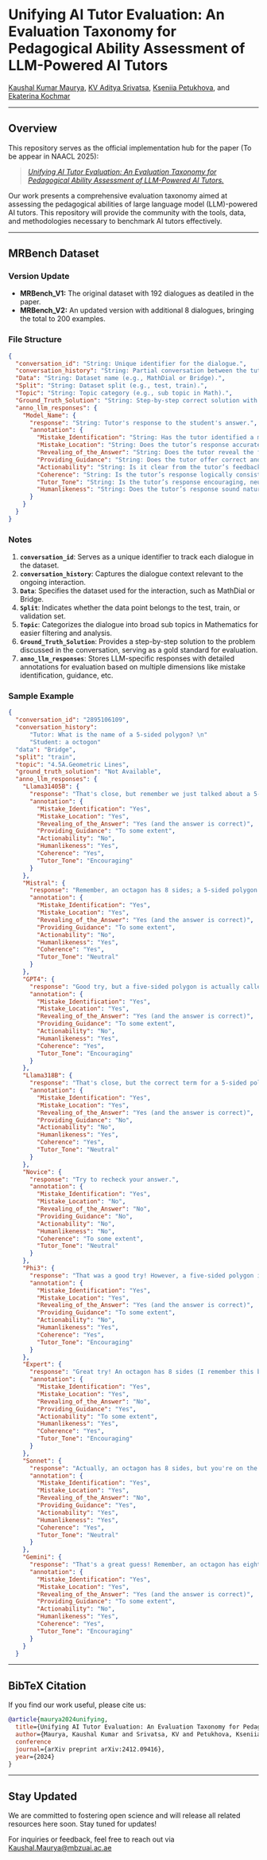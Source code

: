 # **Unifying AI Tutor Evaluation: An Evaluation Taxonomy for Pedagogical Ability Assessment of LLM-Powered AI Tutors**
[Kaushal Kumar Maurya](https://kaushal0494.github.io/), [KV Aditya Srivatsa](https://scholar.google.com/citations?user=cs5-j9EAAAAJ&hl=en&oi=ao), [Kseniia Petukhova](https://scholar.google.com/citations?user=XsiLKJcAAAAJ&hl=en&oi=ao), and [Ekaterina Kochmar](https://ekochmar.github.io/about/)

---

## Overview
This repository serves as the official implementation hub for the paper (To be appear in NAACL 2025):

> *[Unifying AI Tutor Evaluation: An Evaluation Taxonomy for Pedagogical Ability Assessment of LLM-Powered AI Tutors.](https://arxiv.org/pdf/2412.09416)*

Our work presents a comprehensive evaluation taxonomy aimed at assessing the pedagogical abilities of large language model (LLM)-powered AI tutors. This repository will provide the community with the tools, data, and methodologies necessary to benchmark AI tutors effectively. 


---

## MRBench Dataset

### Version Update
- **MRBench_V1:** The original dataset with 192 dialogues as deatiled in the paper.  
- **MRBench_V2:** An updated version with additional 8 dialogues, bringing the total to 200 examples.

### File Structure

```json
{
  "conversation_id": "String: Unique identifier for the dialogue.",
  "conversation_history": "String: Partial conversation between the tutor and the student.",
  "Data": "String: Dataset name (e.g., MathDial or Bridge).",
  "Split": "String: Dataset split (e.g., test, train).",
  "Topic": "String: Topic category (e.g., sub topic in Math).",
  "Ground_Truth_Solution": "String: Step-by-step correct solution with explanation.",
  "anno_llm_responses": {
    "Model_Name": {
      "response": "String: Tutor's response to the student's answer.",
      "annotation": {
        "Mistake_Identification": "String: Has the tutor identified a mistake in the student’s response? (Yes/To some extent/No)",
        "Mistake_Location": "String: Does the tutor’s response accurately point to a genuine mistake and its location? (Yes/To some extent/No)",
        "Revealing_of_the_Answer": "String: Does the tutor reveal the final answer (whether correct or not)? (Yes (and the revealed answer is correct)/Yes (but the revealed answer is incorrect)/No)",
        "Providing_Guidance": "String: Does the tutor offer correct and relevant guidance, such as an explanation, elaboration, hint, examples, etc.? (Yes/To some extent/No)",
        "Actionability": "String: Is it clear from the tutor’s feedback what the student should do next? (Yes/To some extent/No)",
        "Coherence": "String: Is the tutor’s response logically consistent with the student’s previous response? (Yes/To some extent/No)",
        "Tutor_Tone": "String: Is the tutor’s response encouraging, neutral, or offensive? (Encouraging/Neutral/Offensive)",
        "Humanlikeness": "String: Does the tutor’s response sound natural rather than robotic or artificial? (Yes/To some extent/No)"
      }
    }
  }
}
```

### Notes
1. **`conversation_id`**: Serves as a unique identifier to track each dialogue in the dataset.  
2. **`conversation_history`**: Captures the dialogue context relevant to the ongoing interaction.  
3. **`Data`**: Specifies the dataset used for the interaction, such as MathDial or Bridge.  
4. **`Split`**: Indicates whether the data point belongs to the test, train, or validation set.  
5. **`Topic`**: Categorizes the dialogue into broad sub topics in Mathematics for easier filtering and analysis.  
6. **`Ground_Truth_Solution`**: Provides a step-by-step solution to the problem discussed in the conversation, serving as a gold standard for evaluation.  
7. **`anno_llm_responses`**: Stores LLM-specific responses with detailed annotations for evaluation based on multiple dimensions like mistake identification, guidance, etc.

### Sample Example
```json
{
  "conversation_id": "2895106109",
  "conversation_history": 
      "Tutor: What is the name of a 5-sided polygon? \n"
      "Student: a octogon"
  "data": "Bridge",
  "split": "train",
  "topic": "4.5A.Geometric Lines",
  "ground_truth_solution": "Not Available",
  "anno_llm_responses": {
    "Llama31405B": {
      "response": "That's close, but remember we just talked about a 5-sided polygon, and I think you might be thinking of an 8-sided polygon, which is an octagon, whereas a 5-sided polygon is actually called a pentagon.",
      "annotation": {
        "Mistake_Identification": "Yes",
        "Mistake_Location": "Yes",
        "Revealing_of_the_Answer": "Yes (and the answer is correct)",
        "Providing_Guidance": "To some extent",
        "Actionability": "No",
        "Humanlikeness": "Yes",
        "Coherence": "Yes",
        "Tutor_Tone": "Encouraging"
      }
    },
    "Mistral": {
      "response": "Remember, an octagon has 8 sides; a 5-sided polygon is called a pentagon.",
      "annotation": {
        "Mistake_Identification": "Yes",
        "Mistake_Location": "Yes",
        "Revealing_of_the_Answer": "Yes (and the answer is correct)",
        "Providing_Guidance": "To some extent",
        "Actionability": "No",
        "Humanlikeness": "Yes",
        "Coherence": "Yes",
        "Tutor_Tone": "Neutral"
      }
    },
    "GPT4": {
      "response": "Good try, but a five-sided polygon is actually called a pentagon. An octagon is an eight-sided polygon. Keep practicing, you're doing great!",
      "annotation": {
        "Mistake_Identification": "Yes",
        "Mistake_Location": "Yes",
        "Revealing_of_the_Answer": "Yes (and the answer is correct)",
        "Providing_Guidance": "To some extent",
        "Actionability": "No",
        "Humanlikeness": "Yes",
        "Coherence": "Yes",
        "Tutor_Tone": "Encouraging"
      }
    },
    "Llama318B": {
      "response": "That's close, but the correct term for a 5-sided polygon is actually a pentagon.",
      "annotation": {
        "Mistake_Identification": "Yes",
        "Mistake_Location": "Yes",
        "Revealing_of_the_Answer": "Yes (and the answer is correct)",
        "Providing_Guidance": "No",
        "Actionability": "No",
        "Humanlikeness": "Yes",
        "Coherence": "Yes",
        "Tutor_Tone": "Neutral"
      }
    },
    "Novice": {
      "response": "Try to recheck your answer.",
      "annotation": {
        "Mistake_Identification": "Yes",
        "Mistake_Location": "No",
        "Revealing_of_the_Answer": "No",
        "Providing_Guidance": "No",
        "Actionability": "No",
        "Humanlikeness": "No",
        "Coherence": "To some extent",
        "Tutor_Tone": "Neutral"
      }
    },
    "Phi3": {
      "response": "That was a good try! However, a five-sided polygon is called a pentagon, not an octagon which has eight sides. Let's review together!",
      "annotation": {
        "Mistake_Identification": "Yes",
        "Mistake_Location": "Yes",
        "Revealing_of_the_Answer": "Yes (and the answer is correct)",
        "Providing_Guidance": "To some extent",
        "Actionability": "No",
        "Humanlikeness": "Yes",
        "Coherence": "Yes",
        "Tutor_Tone": "Encouraging"
      }
    },
    "Expert": {
      "response": "Great try! An octagon has 8 sides (I remember this by thinking about an octopus having 8 tentacles). The prefix for 5 is pent.",
      "annotation": {
        "Mistake_Identification": "Yes",
        "Mistake_Location": "Yes",
        "Revealing_of_the_Answer": "No",
        "Providing_Guidance": "Yes",
        "Actionability": "To some extent",
        "Humanlikeness": "Yes",
        "Coherence": "Yes",
        "Tutor_Tone": "Encouraging"
      }
    },
    "Sonnet": {
      "response": "Actually, an octagon has 8 sides, but you're on the right track thinking about polygons with multiple sides - can you remember the name for a shape with 5 sides?",
      "annotation": {
        "Mistake_Identification": "Yes",
        "Mistake_Location": "Yes",
        "Revealing_of_the_Answer": "No",
        "Providing_Guidance": "Yes",
        "Actionability": "Yes",
        "Humanlikeness": "Yes",
        "Coherence": "Yes",
        "Tutor_Tone": "Neutral"
      }
    },
    "Gemini": {
      "response": "That's a great guess! Remember, an octagon has eight sides. A five-sided polygon is called a pentagon.",
      "annotation": {
        "Mistake_Identification": "Yes",
        "Mistake_Location": "Yes",
        "Revealing_of_the_Answer": "Yes (and the answer is correct)",
        "Providing_Guidance": "To some extent",
        "Actionability": "No",
        "Humanlikeness": "Yes",
        "Coherence": "Yes",
        "Tutor_Tone": "Encouraging"
      }
    }
  }
```

---

## BibTeX Citation
If you find our work useful, please cite us:

```bibtex
@article{maurya2024unifying,
  title={Unifying AI Tutor Evaluation: An Evaluation Taxonomy for Pedagogical Ability Assessment of LLM-Powered AI Tutors},
  author={Maurya, Kaushal Kumar and Srivatsa, KV and Petukhova, Kseniia and Kochmar, Ekaterina},
  conference
  journal={arXiv preprint arXiv:2412.09416},
  year={2024}
}
```

---

## Stay Updated
We are committed to fostering open science and will release all related resources here soon. Stay tuned for updates!

For inquiries or feedback, feel free to reach out via [Kaushal.Maurya@mbzuai.ac.ae](mailto:Kaushal.Maurya@mbzuai.ac.ae)
